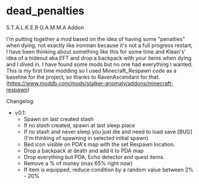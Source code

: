 # dead_penalties
S.T.A.L.K.E.R G.A.M.M.A Addon

 I'm putting together a mod based on the idea of having some "penalties" when dying, not exactly like ironman because it's not a full progress restart, I have been thinking about something like this for some time and Klean's' idea of a hideout aka EFT and drop a backpack with your items when dying and I dived in. I have found some mods but no one had everything I wanted. This is my first time modding so I used Minecraft_Respawn code as a baseline for the project, so thanks to RavenAscendant for that. (https://www.moddb.com/mods/stalker-anomaly/addons/minecraft-respawn)

Changelog:
- v0.1:
    - Spawn on last created stash
    - If no stash created, spawn at last sleep place
    - If no stash and never sleep you just die and need to load save [BUG] (I'm thinking of spawning in selected initial spawn)
    - Bed icon visible on PDA's map with the set Respawn location.
    - Drop a backpack at death and add it to PDA map
    - Drop everything but PDA, Echo detector and quest items.
    - Remove a % of money (max 65% right now)
    - If item is equipped, reduce condition by a random value between 2% - 20%